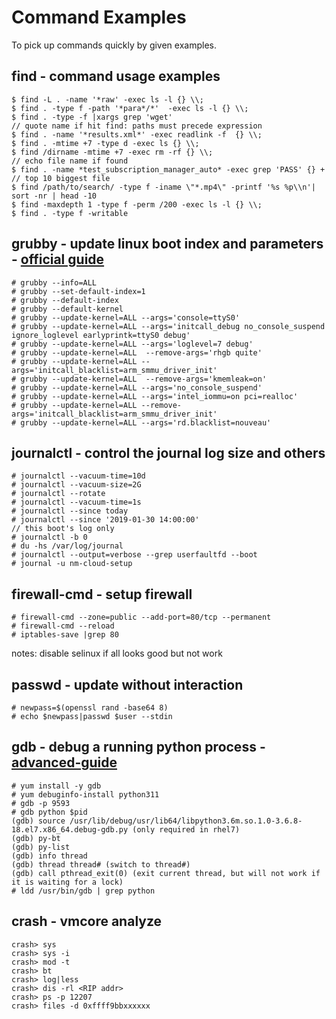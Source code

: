 # Command Examples
To pick up commands quickly by given examples.

## find - command usage examples  

```
$ find -L . -name '*raw' -exec ls -l {} \\;
$ find . -type f -path '*para*/*'  -exec ls -l {} \\;
$ find . -type -f |xargs grep 'wget'
// quote name if hit find: paths must precede expression
$ find . -name '*results.xml*' -exec readlink -f  {} \\;
$ find . -mtime +7 -type d -exec ls {} \\;
$ find /dirname -mtime +7 -exec rm -rf {} \\;
// echo file name if found
$ find . -name *test_subscription_manager_auto* -exec grep 'PASS' {} +
// top 10 biggest file
$ find /path/to/search/ -type f -iname \"*.mp4\" -printf '%s %p\\n'| sort -nr | head -10
$ find -maxdepth 1 -type f -perm /200 -exec ls -l {} \\;
$ find . -type f -writable
```

## grubby - update linux boot index and parameters - [official guide](https://access.redhat.com/documentation/en-us/red_hat_enterprise_linux/7/html/system_administrators_guide/sec-making_persistent_changes_to_a_grub_2_menu_using_the_grubby_tool)

```
# grubby --info=ALL
# grubby --set-default-index=1
# grubby --default-index
# grubby --default-kernel
# grubby --update-kernel=ALL --args='console=ttyS0'
# grubby --update-kernel=ALL --args='initcall_debug no_console_suspend ignore_loglevel earlyprintk=ttyS0 debug'
# grubby --update-kernel=ALL --args='loglevel=7 debug'
# grubby --update-kernel=ALL  --remove-args='rhgb quite'
# grubby --update-kernel=ALL --args='initcall_blacklist=arm_smmu_driver_init'
# grubby --update-kernel=ALL  --remove-args='kmemleak=on'
# grubby --update-kernel=ALL --args='no_console_suspend'
# grubby --update-kernel=ALL --args='intel_iommu=on pci=realloc'
# grubby --update-kernel=ALL --remove-args='initcall_blacklist=arm_smmu_driver_init'
# grubby --update-kernel=ALL --args='rd.blacklist=nouveau'
```

## journalctl - control the journal log size and others

```
# journalctl --vacuum-time=10d
# journalctl --vacuum-size=2G
# journalctl --rotate
# journalctl --vacuum-time=1s
# journalctl --since today
# journalctl --since '2019-01-30 14:00:00'
// this boot's log only
# journalctl -b 0
# du -hs /var/log/journal
# journalctl --output=verbose --grep userfaultfd --boot
# journal -u nm-cloud-setup
```

## firewall-cmd - setup firewall
```
# firewall-cmd --zone=public --add-port=80/tcp --permanent
# firewall-cmd --reload
# iptables-save |grep 80
```
notes: disable selinux if all looks good but not work

## passwd - update without interaction
```
# newpass=$(openssl rand -base64 8)
# echo $newpass|passwd $user --stdin
```
## gdb - debug a running python process - [advanced-guide](https://devguide.python.org/advanced-tools/gdb/)
```
# yum install -y gdb
# yum debuginfo-install python311
# gdb -p 9593
# gdb python $pid
(gdb) source /usr/lib/debug/usr/lib64/libpython3.6m.so.1.0-3.6.8-18.el7.x86_64.debug-gdb.py (only required in rhel7)
(gdb) py-bt
(gdb) py-list 
(gdb) info thread
(gdb) thread thread# (switch to thread#)
(gdb) call pthread_exit(0) (exit current thread, but will not work if it is waiting for a lock)
# ldd /usr/bin/gdb | grep python
```
## crash - vmcore analyze
```
crash> sys
crash> sys -i
crash> mod -t
crash> bt
crash> log|less
crash> dis -rl <RIP addr>
crash> ps -p 12207
crash> files -d 0xffff9bbxxxxxx
```
